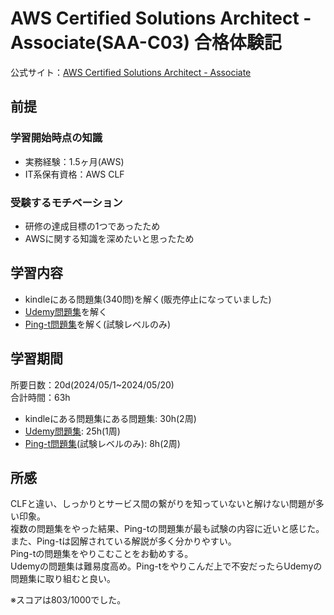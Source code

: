 # AWS Certified Solutions Architect - Associate(SAA-C03) 合格体験記

公式サイト：[AWS Certified Solutions Architect - Associate](https://aws.amazon.com/jp/certification/certified-solutions-architect-associate/)

## 前提

### 学習開始時点の知識

- 実務経験：1.5ヶ月(AWS)
- IT系保有資格：AWS CLF

### 受験するモチベーション

- 研修の達成目標の1つであったため
- AWSに関する知識を深めたいと思ったため

## 学習内容

- kindleにある問題集(340問)を解く(販売停止になっていました)
- [Udemy問題集](https://www.udemy.com/course/aws-knan/?couponCode=LEADERSALE24B)を解く
- [Ping-t問題集](https://mondai.ping-t.com/g/question_subjects#content-large_category_2)を解く(試験レベルのみ)

## 学習期間

所要日数：20d(2024/05/1~2024/05/20)  
合計時間：63h

- kindleにある問題集にある問題集: 30h(2周)
- [Udemy問題集](https://www.u5demy.com/course/aws-knan/?couponCode=LEADERSALE24B): 25h(1周)
- [Ping-t問題集](https://mondai.ping-t.com/g/question_subjects#content-large_category_2)(試験レベルのみ): 8h(2周)

## 所感

CLFと違い、しっかりとサービス間の繋がりを知っていないと解けない問題が多い印象。  
複数の問題集をやった結果、Ping-tの問題集が最も試験の内容に近いと感じた。  
また、Ping-tは図解されている解説が多く分かりやすい。  
Ping-tの問題集をやりこむことをお勧めする。  
Udemyの問題集は難易度高め。Ping-tをやりこんだ上で不安だったらUdemyの問題集に取り組むと良い。  

※スコアは803/1000でした。
